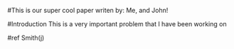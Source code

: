 #This is our super cool paper
writen by: Me, and John!

#Introduction
This is a very important problem that I have been working on

#ref
Smith(j)
